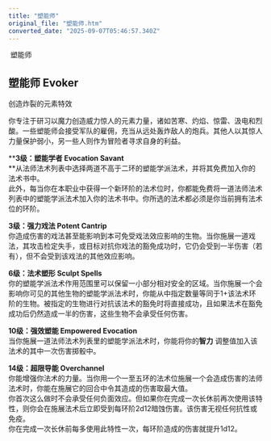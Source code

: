 ```yaml
---
title: "塑能师"
original_file: "塑能师.htm"
converted_date: "2025-09-07T05:46:57.340Z"
---
```


﻿ 塑能师  

## **塑能师 Evoker**

创造炸裂的元素特效

你专注于研习以魔力创造威力惊人的元素力量，诸如苦寒、灼焰、惊雷、汲电和烈酸。一些塑能师会接受军队的雇佣，充当从远处轰炸敌人的炮兵。其他人以其惊人力量保护弱小，另一些人则作为冒险者寻求自身的利益。

****3级：塑能学者 Evocation Savant**  
**从法师法术列表中选择两道不高于二环的塑能学派法术，并将其免费加入你的法术书中。  
此外，每当你在本职业中获得一个新环阶的法术位时，你都能免费将一道法师法术列表中的塑能学派法术加入你的法术书中。你所选的法术都必须是你当前拥有法术位的环阶。

****3级：强力戏法 Potent Cantrip****  
你造成伤害的戏法甚至能影响到本可免受戏法效应影响的生物。当你施展一道戏法，其攻击检定失手，或目标对抗你戏法的豁免成功时，它仍会受到一半伤害（若有），但不会受到该戏法的其他效应影响。

****6级：法术塑形 Sculpt Spells****  
你的塑能学派法术作用范围里可以保留一小部分相对安全的区域。当你施展一个会影响你可见的其他生物的塑能学派法术时，你能从中指定数量等同于1+该法术环阶的生物。被指定的生物进行对抗该法术的豁免时将直接成功，且如果法术在豁免成功后仍然造成一半的伤害，这些生物不会承受任何伤害。

****10级：强效塑能 Empowered Evocation****  
当你施展一道法师法术列表里的塑能学派法术时，你能将你的**智力** 调整值加入该法术的其中一次伤害掷骰中。

****14级：超限导能 Overchannel****  
你能增强你法术的力量。当你用一个一至五环的法术位施展一个会造成伤害的法师法术时，你能在施展它的回合中令其造成的伤害取最大值。  
你首次这么做时不会承受任何负面效应。但如果你在完成一次长休前再次使用该特性，则你会在施展法术后立即受到每环阶2d12暗蚀伤害。该伤害无视任何抗性或免疫。  
你在完成一次长休前每多使用此特性一次，每环阶造成的伤害就提升1d12。
